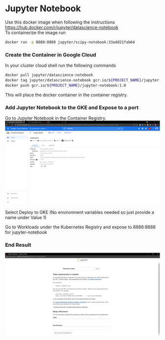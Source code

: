 # Jupyter Notebook

Use this docker image when following the instructions<br>
https://hub.docker.com/r/jupyter/datascience-notebook <br>
To containerize the image run 
```bash
docker run -p 8888:8888 jupyter/scipy-notebook:33add21fab64
```


### Create the Container in Google Cloud
In your cluster cloud shell run the following commands
```bash
docker pull jupyter/datascience-notebook
docker tag jupyter/datascience-notebook gcr.io/${PROJECT_NAME}/jupyter-notebook:1.0
docker push gcr.io/${PROJECT_NAME}/jupyter-notebook:1.0
```
This will place the docker container in the container registry.

### Add Jupyter Notebook to the GKE and Expose to a port
Go to Jupyter Notebook in the Container Registry. <br> 
![Alt text](https://github.com/atr34/CS1660_project1/blob/main/Images/JupyterNotebookContainer.png)
<p>Select Deploy to GKE (No environment variables needed so just provide a name under Value 1) </p>
Go to Workloads under the Kubernetes Registry and expose to 8888:8888 for jupyter-notebook

### End Result
![Alt text](https://github.com/atr34/CS1660_project1/blob/main/Images/JupyterNotebookImage.png)
